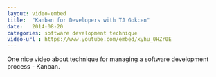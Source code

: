```yaml
---
layout: video-embed
title:  "Kanban for Developers with TJ Gokcen"
date:   2014-08-20
categories: software development technique
video-url : https://www.youtube.com/embed/xyhu_0HZr0E
---
```

One nice video about technique for managing a software development process - Kanban.